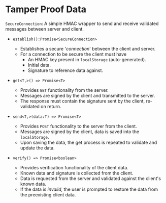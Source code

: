 # Tamper Proof Data

`SecureConnection`: A simple HMAC wrapper to send and receive validated messages between server and client.

- `establish():Promise<SecureConnection>`
	- Establishes a secure '*connection*' between the client and server. 
	- For a connection to be secure the client must have 
		- An HMAC key present in `localStorage` (auto-generated).
		- Initial data.
		- Signature to reference data against.
		
-  `get<T,>() => Promise<T>` 
	- Provides `GET` functionality from the server.
	- Messages are signed by the client and transmitted to the server.
	- The response must contain the signature sent by the client, re-validated on return.
  
-  `send<T,>(data:T) => Promise<T>`
	-  Provides `POST` functionality to the server from the client.
	- Messages are signed by the client, data is saved into the `localStorage`.
	- Upon saving the data, the get process is repeated to validate and update the data.

-  `verify() => Promise<boolean>` 
	- Provides verification functionality of the client data.
	- Known data and signature is collected from the client.
	- Data is requested from the server and validated against the client's known data.
	- If the data is *invalid*, the user is prompted to restore the data from the preexisting client data.